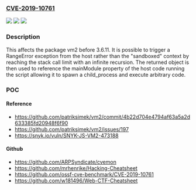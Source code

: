 ### [CVE-2019-10761](https://cve.mitre.org/cgi-bin/cvename.cgi?name=CVE-2019-10761)
![](https://img.shields.io/static/v1?label=Product&message=vm2&color=blue)
![](https://img.shields.io/static/v1?label=Version&message=%3C%203.6.11%20&color=brighgreen)
![](https://img.shields.io/static/v1?label=Vulnerability&message=Sandbox%20Bypass&color=brighgreen)

### Description

This affects the package vm2 before 3.6.11. It is possible to trigger a RangeError exception from the host rather than the "sandboxed" context by reaching the stack call limit with an infinite recursion. The returned object is then used to reference the mainModule property of the host code running the script allowing it to spawn a child_process and execute arbitrary code.

### POC

#### Reference
- https://github.com/patriksimek/vm2/commit/4b22d704e4794af63a5a2d633385fd20948f6f90
- https://github.com/patriksimek/vm2/issues/197
- https://snyk.io/vuln/SNYK-JS-VM2-473188

#### Github
- https://github.com/ARPSyndicate/cvemon
- https://github.com/mrhenrike/Hacking-Cheatsheet
- https://github.com/ossf-cve-benchmark/CVE-2019-10761
- https://github.com/w181496/Web-CTF-Cheatsheet

